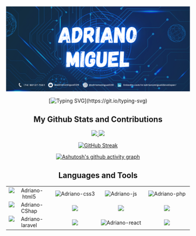 ![Adriano miguel](https://github.com/AdrianoMiguell/AdrianoMiguell/blob/main/banner-my-github2.png)

<div align="center">
   
[![Typing SVG](https://readme-typing-svg.herokuapp.com?font=Fira+Code&size=45&pause=1000&color=70A5FD&center=true&width=1012&height=350&lines=Hello+World!;My+name+is+Adriano+Miguel;I+really+like+programming;and+solving+challenges.)](https://git.io/typing-svg)

</div>


<h2 align="center"> My Github Stats and Contributions </h2>


<div align="center">
  <a href="https://github.com/AdrianoMiguell">
  <img height="180em" src="https://github-readme-stats.vercel.app/api?username=AdrianoMiguell&show_icons=true&theme=tokyonight&include_all_commits=true&count_private=true"/>
  <img height="180em" src="https://github-readme-stats.vercel.app/api/top-langs/?username=AdrianoMiguell&layout=compact&langs_count=7&theme=tokyonight"/>  
  
   [![GitHub Streak](https://streak-stats.demolab.com?user=adrianomiguell&theme=tokyonight-duo&hide_border=true&border_radius=4.1&date_format=j%20M%5B%20Y%5D&mode=weekly)](https://git.io/streak-stats)

  [![Ashutosh's github activity graph](https://github-readme-activity-graph.vercel.app/graph?username=adrianomiguell&bg_color=1a1b27&color=bf91f3&line=bf91f3&point=200528&area=true&hide_border=true)](https://github.com/ashutosh00710/github-readme-activity-graph)

  
</div>

<h2 align="center"> Languages and Tools </h2>

<table align="center" width="100">
   <tr>
      <td align='center' width="250">
        <img align="center" width="75" alt="Adriano-html5" src="https://cdn.jsdelivr.net/gh/devicons/devicon/icons/html5/html5-original.svg" />         
      </td>
      <td  align='center' width="250">
        <img align="center" width="75" alt="Adriano-css3" src="https://cdn.jsdelivr.net/gh/devicons/devicon/icons/css3/css3-original.svg" />
      </td>
      <td  align='center' width="250">
        <img align="center" width="75" alt="Adriano-js" src="https://cdn.jsdelivr.net/gh/devicons/devicon/icons/javascript/javascript-original.svg" />
      </td>
      <td align='center' width="250">
         <img align="center" width="95" alt="Adriano-php" src="https://cdn.jsdelivr.net/gh/devicons/devicon/icons/php/php-original.svg" />        
      </td>      
   </tr>
    <tr>
      <td align='center' width="250">
        <img align="center" width="75" alt="Adriano-CShap" src="https://cdn.jsdelivr.net/gh/devicons/devicon/icons/csharp/csharp-original.svg" />
      </td>
        <td  align='center' width="250">
         <img align="center" width="115" src="https://cdn.jsdelivr.net/gh/devicons/devicon/icons/kotlin/kotlin-original-wordmark.svg" />
      </td>
      <td  align='center' width="250">
         <img align="center" width="75" src="https://cdn.jsdelivr.net/gh/devicons/devicon/icons/java/java-original-wordmark.svg" />
      </td>
      <td  align='center' width="250">
         <img align="center" width="115" src="https://cdn.jsdelivr.net/gh/devicons/devicon/icons/mysql/mysql-original-wordmark.svg" />
      </td>
   </tr>
   <tr>
      <td  align='center' width="250">
        <img align="center" width="95" alt="Adriano-laravel" height="50" width="40" src="https://cdn.jsdelivr.net/gh/devicons/devicon/icons/laravel/laravel-plain-wordmark.svg" />
      </td>
      <td  align='center' width="250">
         <img align="center" width="115" src="https://cdn.jsdelivr.net/gh/devicons/devicon/icons/nodejs/nodejs-original-wordmark.svg" />
      </td>
      <td  align='center' width="250">
        <img align="center" width="75" alt="Adriano-react" src="https://cdn.jsdelivr.net/gh/devicons/devicon/icons/react/react-original-wordmark.svg" />
      </td>
      <td  align='center' width="250">
         <img align="center" width="75" src="https://cdn.jsdelivr.net/gh/devicons/devicon/icons/dotnetcore/dotnetcore-original.svg" />
      </td>
   </tr>
</table>


